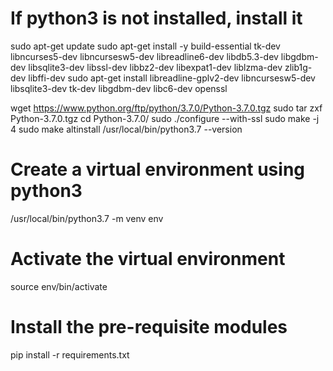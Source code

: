 # If python3 is not installed, install it
sudo apt-get update
sudo apt-get install -y build-essential tk-dev libncurses5-dev libncursesw5-dev libreadline6-dev libdb5.3-dev libgdbm-dev libsqlite3-dev libssl-dev libbz2-dev libexpat1-dev liblzma-dev zlib1g-dev libffi-dev
sudo apt-get install libreadline-gplv2-dev libncursesw5-dev libsqlite3-dev tk-dev libgdbm-dev libc6-dev openssl

wget https://www.python.org/ftp/python/3.7.0/Python-3.7.0.tgz
sudo tar zxf Python-3.7.0.tgz
cd Python-3.7.0/
sudo ./configure --with-ssl
sudo make -j 4
sudo make altinstall
/usr/local/bin/python3.7 --version

# Create a virtual environment using python3
/usr/local/bin/python3.7 -m venv env

# Activate the virtual environment
source env/bin/activate

# Install the pre-requisite modules
pip install -r requirements.txt